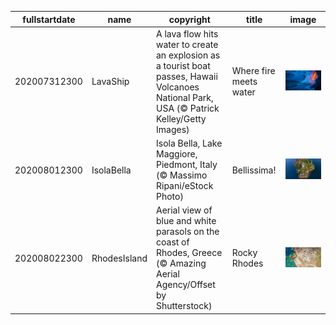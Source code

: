 |fullstartdate|name|copyright|title|image|
|--|--|--|--|--|
202007312300|LavaShip|A lava flow hits water to create an explosion as a tourist boat passes, Hawaii Volcanoes National Park, USA  (© Patrick Kelley/Getty Images)|Where fire meets water|![](/en-GB/2020/08/202007312300LavaShip.jpg)|
202008012300|IsolaBella|Isola Bella, Lake Maggiore, Piedmont, Italy (© Massimo Ripani/eStock Photo)|Bellissima!|![](/en-GB/2020/08/202008012300IsolaBella.jpg)|
202008022300|RhodesIsland|Aerial view of blue and white parasols on the coast of Rhodes, Greece (© Amazing Aerial Agency/Offset by Shutterstock)|Rocky Rhodes|![](/en-GB/2020/08/202008022300RhodesIsland.jpg)|
